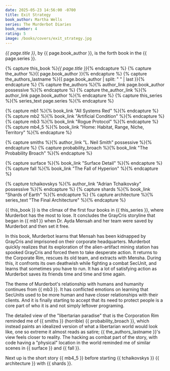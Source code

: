 ```yaml
---
date: 2025-05-23 14:56:00 -0700
title: Exit Strategy
book_author: Martha Wells
series: The Murderbot Diaries
book_number: 4
rating: 5
image: /books/covers/exit_strategy.jpg
---
```


<cite class="book-title">{{ page.title }}</cite>, by <span
class="author-name">{{ page.book_author }}</span>, is the forth book in the
<span class="book-series">{{ page.series }}</span>.

{% capture this_book %}<cite class="book-title">{{ page.title }}</cite>{% endcapture %}
{% capture the_author %}<span class="author-name">{{ page.book_author }}</span>{% endcapture %}
{% capture the_authors_lastname %}<span class="author-name">{{ page.book_author | split: " " | last }}</span>{% endcapture %}
{% capture the_authors %}{% author_link page.book_author possessive %}{% endcapture %}
{% capture the_author_link %}{% author_link page.book_author %}{% endcapture %}
{% capture this_series %}{% series_text page.series %}{% endcapture %}

{% capture mb1 %}{% book_link "All Systems Red" %}{% endcapture %}
{% capture mb2 %}{% book_link "Artificial Condition" %}{% endcapture %}
{% capture mb3 %}{% book_link "Rogue Protocol" %}{% endcapture %}
{% capture mb4_5 %}{% book_link "Home: Habitat, Range, Niche, Territory" %}{% endcapture %}

{% capture smiths %}{% author_link "L. Neil Smith" possessive %}{% endcapture %}
{% capture probability_broach %}{% book_link "The Probability Broach" %}{% endcapture %}

{% capture surface %}{% book_link "Surface Detail" %}{% endcapture %}
{% capture fall %}{% book_link "The Fall of Hyperion" %}{% endcapture %}

{% capture tchaikovskys %}{% author_link "Adrian Tchaikovsky" possessive %}{% endcapture %}
{% capture shards %}{% book_link "Shards of Earth" %}{% endcapture %}
{% capture architecture %}{% series_text "The Final Architecture" %}{% endcapture %}

{{ this_book }} is the climax of the first four books in {{ this_series }},
where Murderbot has the most to lose. It concludes the GrayCris storyline that
began in {{ mb1 }} when Dr. Ayda Mensah and her team were saved by Murderbot
and then set it free.

In this book, Murderbot learns that Mensah has been kidnapped by GrayCris and
imprisoned on their corporate headquarters. Murderbot quickly realizes that
its exploration of the alien-artifact mining station has spooked GrayCris and
forced them to take desperate action. It returns to the Corporate Rim, rescues
its old team, and extracts with Mensha. During this, it confronts its own
deathwish while fighting a combat SecUnit, and learns that sometimes you have
to run. It has a lot of satisfying action as Murderbot saves its friends time
and time and time again.

The theme of Murderbot's relationship with humans and humanity continues from
{{ mb3 }}. It has conflicted emotions on learning that SecUnits used to be
more human and have closer relationships with their clients. And it is finally
starting to accept that its need to protect people is a core part of who it is
and not simply leftover programing.

The detailed view of the "libertarian paradise" that is the Corporation Rim
reminded me of {{ smiths }} (horrible) {{ probability_broach }}, which instead
paints an idealized version of what a libertarian world would look like, one
so extreme it almost reads as satire; {{ the_authors_lastname }}'s view feels
closer to reality. The hacking as combat part of the story, with code having a
"physical" location in the world reminded me of similar scenes in {{ surface
}} and {{ fall }}.

Next up is the short story {{ mb4_5 }} before starting {{ tchaikovskys }} {{
architecture }} with {{ shards }}.
